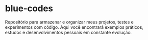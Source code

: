 # blue-codes
Repositório para armazenar e organizar meus projetos, testes e experimentos com código. Aqui você encontrará exemplos práticos, estudos e desenvolvimentos pessoais em constante evolução.
